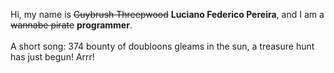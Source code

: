 Hi, my name is ~~Guybrush Threepwood~~ **Luciano Federico Pereira**, and I am a ~~wannabe pirate~~ **programmer**.<br><br>A short song: 374 bounty of doubloons gleams in the sun, a treasure hunt has just begun! Arrr!
